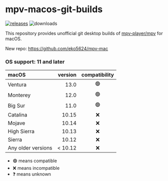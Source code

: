 # mpv-macos-git-builds
[![releases](https://img.shields.io/github/v/release/eko5624/mpv-macos-intel)](https://github.com/eko5624/mpv-macos-intel/releases/latest)
![downloads](https://img.shields.io/github/downloads/eko5624/mpv-macos-intel/total.svg?style=flat&labelColor=323940&color=brightgreen&logo=github)

This repository provides unofficial git desktop builds of [mpv-player/mpv](https://github.com/mpv-player/mpv) for macOS.

New repo: https://github.com/eko5624/mpv-mac

### OS support: 11 and later

| macOS | version | compatibility |
| :------------- | -------------: | :-------------: |
| Ventura | 13.0 | 🟢 |
| Monterey | 12.0 | 🟢 |
| Big Sur | 11.0 | 🟢 |
| Catalina | 10.15 | ❌ |
| Mojave | 10.14 | ❌ |
| High Sierra | 10.13 | ❌ |
| Sierra | 10.12 | ❌ |
| Any older versions | < 10.12 | ❌ |

* 🟢 means compatible
* ❌ means incompatible
* ❓ means unknown
